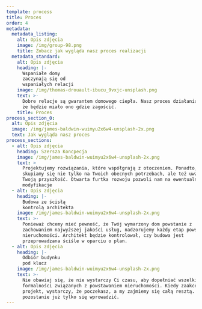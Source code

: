 ```yaml
---
template: process
title: Proces
order: 4
metadata:
  metadata_listing:
    alt: Opis zdjęcia
    image: /img/group-98.png
    title: Zobacz jak wygląda nasz proces realizacji
  metadata_standard:
    alt: Opis zdjęcia
    heading: |-
      Wspaniałe domy
      zaczynają się od
      wspaniałych relacji
    image: /img/thomas-drouault-ibucu_9vxjc-unsplash.png
    text: >-
      Dobre relacje są gwarantem domowego ciepła. Nasz proces działania sprawi,
      że będzie miało ono gdzie zagościć.
    title: Proces
process_section_0:
  alt: Opis zdjęcia
  image: /img/james-baldwin-wuimyu2x6w4-unsplash-2x.png
  text: Jak wygląda nasz proces
process_sections:
  - alt: Opis zdjęcia
    heading: Szersza Koncpecja
    image: /img/james-baldwin-wuimyu2x6w4-unsplash-2x.png
    text: >
      Projektujemy rozwiązania, które współgrają z otoczeniem. Ponadto, planując
      skupiamy się nie tylko na Twoich obecnych potrzebach, ale też uwzględniamy
      Twoją przyszłość. Otwarta furtka rozwoju pozwoli nam na ewentualne
      modyfikacje
  - alt: Opis zdjęcia
    heading: |-
      Budowa ze ścisłą
      kontrolą architekta
    image: /img/james-baldwin-wuimyu2x6w4-unsplash-2x.png
    text: >-
      Ponieważ chcemy mieć pewność, że Twój wymarzony dom powstanie z
      zachowaniem najwyższej jakości usług, nadzorujemy każdy etap powstawania
      nieruchomości. Architekt będzie kontrolował, czy budowa jest
      przeprowadzana ściśle w oparciu o plan.
  - alt: Opis zdjęcia
    heading: |-
      Odbiór budynku
      pod klucz
    image: /img/james-baldwin-wuimyu2x6w4-unsplash-2x.png
    text: >-
      Nie obawiaj się, że nie wystarczy Ci czasu, aby dopełniać wszelkich
      formalności związanych z powstawaniem nieruchomości. Kiedy zaakceptujesz
      projekt, wystarczy, że poczekasz, a my zajmiemy się całą resztą. Tobie
      pozostanie już tylko się wprowadzić.
---
```


